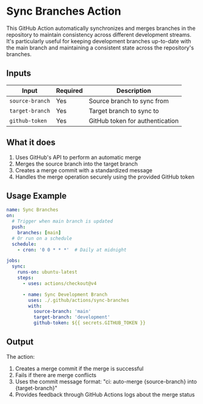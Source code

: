 # Sync Branches Action

This GitHub Action automatically synchronizes and merges branches in the repository to maintain consistency across different development streams. It's particularly useful for keeping development branches up-to-date with the main branch and maintaining a consistent state across the repository's branches.

## Inputs

| Input | Required | Description |
|-------|----------|-------------|
| `source-branch` | Yes | Source branch to sync from |
| `target-branch` | Yes | Target branch to sync to |
| `github-token` | Yes | GitHub token for authentication |

## What it does

1. Uses GitHub's API to perform an automatic merge
2. Merges the source branch into the target branch
3. Creates a merge commit with a standardized message
4. Handles the merge operation securely using the provided GitHub token

## Usage Example

```yaml
name: Sync Branches
on:
  # Trigger when main branch is updated
  push:
    branches: [main]
  # Or run on a schedule
  schedule:
    - cron: '0 0 * * *'  # Daily at midnight

jobs:
  sync:
    runs-on: ubuntu-latest
    steps:
      - uses: actions/checkout@v4

      - name: Sync Development Branch
        uses: ./.github/actions/sync-branches
        with:
          source-branch: 'main'
          target-branch: 'development'
          github-token: ${{ secrets.GITHUB_TOKEN }}
```

## Output

The action:

1. Creates a merge commit if the merge is successful
2. Fails if there are merge conflicts
3. Uses the commit message format: "ci: auto-merge {source-branch} into {target-branch}"
4. Provides feedback through GitHub Actions logs about the merge status